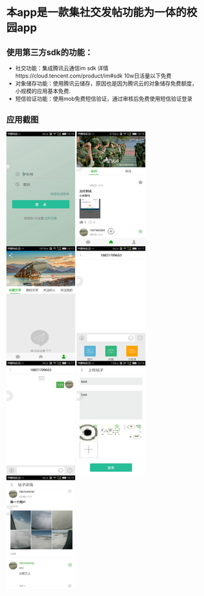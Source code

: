 本app是一款集社交发帖功能为一体的校园app
========
使用第三方sdk的功能：
-----
* 社交功能：集成腾讯云通信im sdk  详情https://cloud.tencent.com/product/im#sdk  10w日活量以下免费
* 对象储存功能：使用腾讯云储存，原因也是因为腾讯云的对象储存免费额度，小规模的应用基本免费.
* 短信验证功能：使用mob免费短信验证，通过审核后免费使用短信验证登录

应用截图
-----  
<div class="row"  float: left width: 12.5% >
<img src="https://github.com/xdhuangsidi/tino10032/blob/r4/app/login.jpeg" width = "180" height = "300"  align=center />
<img src="https://github.com/xdhuangsidi/tino10032/blob/r4/app/main1.jpeg" width = "180" height = "300"  align=center />
<img src="https://github.com/xdhuangsidi/tino10032/blob/r4/app/main2.jpeg" width = "180" height = "300"  align=center />
<img src="https://github.com/xdhuangsidi/tino10032/blob/r4/app/chat1.jpeg" width = "180" height = "300"  align=center />
  <img src="https://github.com/xdhuangsidi/tino10032/blob/r4/app/chat2.jpeg" width = "180" height = "300"  align=center />
<img src="https://github.com/xdhuangsidi/tino10032/blob/r4/app/upload.jpeg" width = "180" height = "300"  align=center />
<img src="https://github.com/xdhuangsidi/tino10032/blob/r4/app/detail.jpeg" width = "180" height = "300"  align=center />
</div>

